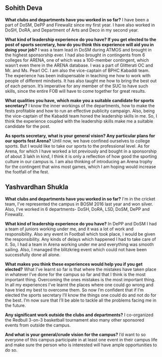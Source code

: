 <!-- TITLE: Credentials of Sports Secretary Boys Nominees -->
<!-- SUBTITLE: Journal Club talks to the sports secretary nominees to find out more about them. -->

## Sohith Deva
**What clubs and departments have you worked in so far?**
I have been a part of DoSM, DePP and Firewallz since my first year. I have also worked in DoSH, DoRA, and Department of Arts and Deco in my second year.

**What kind of leadership experience do you have? If you get elected to the post of sports secretary, how do you think this experience will aid you in doing your job?**
I was a team lead in DoSM during ATMOS and brought in the highest sponsorship ever. I had also brought in contingents from 6 colleges for ARENA, one of which was a 100-member contingent, which wasn’t even there in the ARENA database. I was a part of Glitterati OC and Mr. and Ms. Pearl OC. I am also the vice-captain of BPHC Kabaddi team. The experience has been indispensable in teaching me how to work with people of different mindsets. It has also taught me how to bring the best out of each person. It’s imperative for any member of the SUC to have such skills, since the entire FOB will have to come together for great results.

**What qualities you have, which make you a suitable candidate for sports secretary?**
I know the inner workings of the departments, how to make the fests profitable and how to run an effective publicity campaign. Also, being the vice-captain of the Kabaddi team honed the leadership skills in me. So, I think the experience coupled with the leadership skills make me a suitable candidate for the post.

**As sports secretary, what is your general vision? Any particular plans for our sports fest Arena?**
Until now, we have confined ourselves to college sports. But I would like to take our sports to the professional level. As for Arena, for which I have worked a lot previously and bought in a sponsorship of about 3 lakh in kind, I think it is only a reflection of how good the sporting culture in our campus is. I am also thinking of introducing an Arena trophy for the contingent that wins most games, which I am hoping would increase the footfall of the fest.



## Yashvardhan Shukla
**What clubs and departments have you worked in so far?**
I'm in the cricket team, I’ve represented the campus in BOSM 2016 last year and won silver. Also, I’ve worked in 6 departments- DoSH, DoRA, LSD, DoSM, DePP and Firewallz.

**What kind of leadership experience do you have?**
In DePP and DoSM I had a team of juniors working under me, and it was a lot of work and responsibility. Also any event in Football which took place, I would be given the responsibility. Any kinds of delays which happened I had to take care of it. So, I had a team in Arena working under me and everything was smooth sailing. Also, I managed the blitzkrieg event which could not have been successfully done all alone. 

**What makes you think these experiences would help you if you get elected?**
What I’ve learnt so far is that where the mistakes have taken place in whatever I’ve done for the campus so far and that I think is the most important thing. Overcoming the ones mistakes is the most important thing. In all my experiences I’ve learnt the places where one could go wrong and have tried my best to overcome them. So now I’m confident that if I’m elected the sports secretary I’ll know the things one could do and not do for the best. I’m now sure that I’ll be able to tackle all the problems facing me in the future.

**Any significant work outside the clubs and departments?**
I co-organized the Redbull 3-on-3 basketball tournament also many other sponsored events from outside the campus. 

**And what is your general/crude vision for the campus?**
I’d want to so everyone of this campus participate in at least one event in their campus life and make sure the person who is interested will have ample opportunities to do so.

